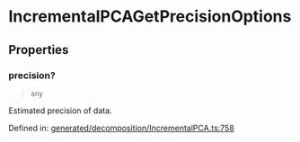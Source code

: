 # IncrementalPCAGetPrecisionOptions

## Properties

### precision?

> `any`

Estimated precision of data.

Defined in:  [generated/decomposition/IncrementalPCA.ts:758](https://github.com/transitive-bullshit/scikit-learn-ts/blob/122b3c0/packages/sklearn/src/generated/decomposition/IncrementalPCA.ts#L758)
